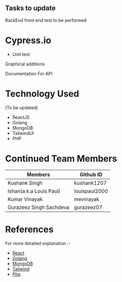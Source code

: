 ## Tasks to update
BackEnd front end test to be performed

# Cypress.io
* Unit test

Graphical additions

Documentation For API

# Technology Used
(To be updated)

* ReactJS
* Golang
* MongoDB
* TailwindUI
* PHP

# Continued Team Members

| Members                 | Github ID     |
| ----------------------- | ------------- |
| Kushank Singh           | kushank1207   |
| Ishan(a.k.a Louis Paul) | louispaul2000 |
| Kumar Vinayak           | mevinayak     |
| Gurazeez Singh Sachdeva | gurazeez07    |



# References

For more detailed explanation :-

* [React](https://reactjs.org/)
* [Golang](https://go.dev/doc/)
* [MongoDB](https://docs.mongodb.com/)
* [Tailwind](https://tailwindui.com/documentation)
* [Php](https://php.org/)


